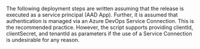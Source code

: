 The following deployment steps are written assuming that the release is executed as a service principal (AAD App). Further, it is assumed that authentication is managed via an Azure DevOps Service Connection. This is the recommended practice. However, the script supports providing clientId, clientSecret, and tenantId as parameters if the use of a Service Connection is undesirable for any reason. 